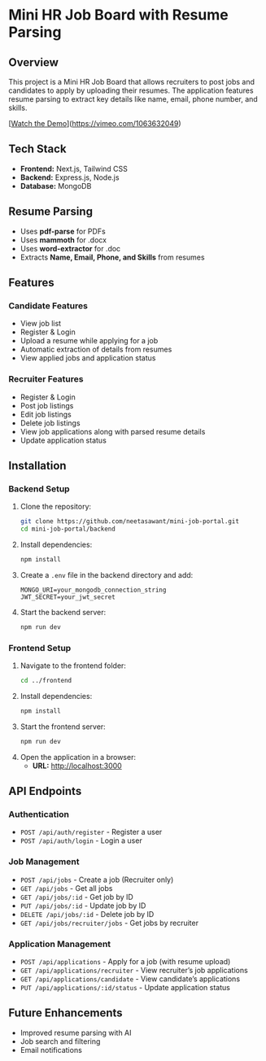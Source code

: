 # Mini HR Job Board with Resume Parsing

## Overview
This project is a Mini HR Job Board that allows recruiters to post jobs and candidates to apply by uploading their resumes. The application features resume parsing to extract key details like name, email, phone number, and skills.

[[Watch the Demo](https://i.vimeocdn.com/video/1063632049)](https://vimeo.com/1063632049)


## Tech Stack
- **Frontend:** Next.js, Tailwind CSS
- **Backend:** Express.js, Node.js
- **Database:** MongoDB

## Resume Parsing
- Uses **pdf-parse** for PDFs
- Uses **mammoth** for .docx
- Uses **word-extractor** for .doc
- Extracts **Name, Email, Phone, and Skills** from resumes

## Features

### Candidate Features
- View job list
- Register & Login
- Upload a resume while applying for a job
- Automatic extraction of details from resumes
- View applied jobs and application status

### Recruiter Features
- Register & Login
- Post job listings
- Edit job listings
- Delete job listings
- View job applications along with parsed resume details
- Update application status

## Installation

### Backend Setup
1. Clone the repository:
   ```sh
   git clone https://github.com/neetasawant/mini-job-portal.git
   cd mini-job-portal/backend
   ```
2. Install dependencies:
   ```sh
   npm install
   ```
3. Create a `.env` file in the backend directory and add:
   ```env
   MONGO_URI=your_mongodb_connection_string
   JWT_SECRET=your_jwt_secret
   ```
4. Start the backend server:
   ```sh
   npm run dev
   ```

### Frontend Setup
1. Navigate to the frontend folder:
   ```sh
   cd ../frontend
   ```
2. Install dependencies:
   ```sh
   npm install
   ```
3. Start the frontend server:
   ```sh
   npm run dev
   ```
4. Open the application in a browser:
   - **URL:** [http://localhost:3000](http://localhost:3000)

## API Endpoints

### Authentication
- `POST /api/auth/register` - Register a user
- `POST /api/auth/login` - Login a user

### Job Management
- `POST /api/jobs` - Create a job (Recruiter only)
- `GET /api/jobs` - Get all jobs
- `GET /api/jobs/:id` - Get job by ID
- `PUT /api/jobs/:id` - Update job by ID
- `DELETE /api/jobs/:id` - Delete job by ID
- `GET /api/jobs/recruiter/jobs` - Get jobs by recruiter

### Application Management
- `POST /api/applications` - Apply for a job (with resume upload)
- `GET /api/applications/recruiter` - View recruiter’s job applications
- `GET /api/applications/candidate` - View candidate’s applications
- `PUT /api/applications/:id/status` - Update application status

## Future Enhancements
- Improved resume parsing with AI
- Job search and filtering
- Email notifications

